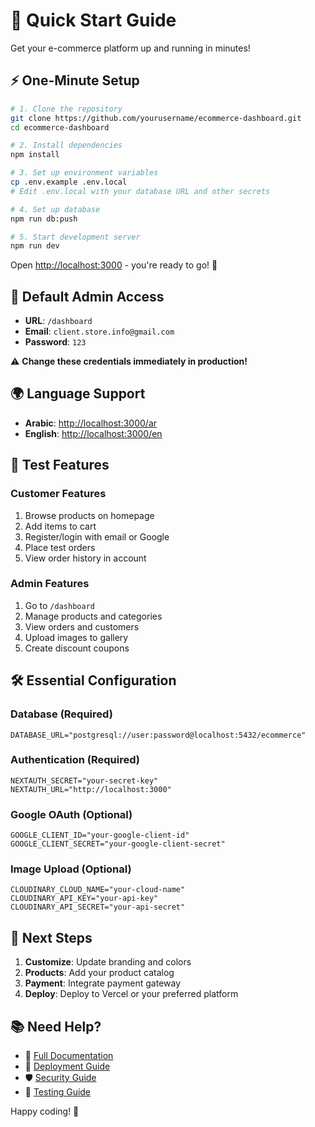 # 🚀 Quick Start Guide

Get your e-commerce platform up and running in minutes!

## ⚡ One-Minute Setup

```bash
# 1. Clone the repository
git clone https://github.com/yourusername/ecommerce-dashboard.git
cd ecommerce-dashboard

# 2. Install dependencies
npm install

# 3. Set up environment variables
cp .env.example .env.local
# Edit .env.local with your database URL and other secrets

# 4. Set up database
npm run db:push

# 5. Start development server
npm run dev
```

Open [http://localhost:3000](http://localhost:3000) - you're ready to go! 🎉

## 🔐 Default Admin Access

- **URL**: `/dashboard`
- **Email**: `client.store.info@gmail.com`
- **Password**: `123`

⚠️ **Change these credentials immediately in production!**

## 🌍 Language Support

- **Arabic**: [http://localhost:3000/ar](http://localhost:3000/ar)
- **English**: [http://localhost:3000/en](http://localhost:3000/en)

## 📱 Test Features

### Customer Features
1. Browse products on homepage
2. Add items to cart
3. Register/login with email or Google
4. Place test orders
5. View order history in account

### Admin Features
1. Go to `/dashboard`
2. Manage products and categories
3. View orders and customers
4. Upload images to gallery
5. Create discount coupons

## 🛠️ Essential Configuration

### Database (Required)
```env
DATABASE_URL="postgresql://user:password@localhost:5432/ecommerce"
```

### Authentication (Required)
```env
NEXTAUTH_SECRET="your-secret-key"
NEXTAUTH_URL="http://localhost:3000"
```

### Google OAuth (Optional)
```env
GOOGLE_CLIENT_ID="your-google-client-id"
GOOGLE_CLIENT_SECRET="your-google-client-secret"
```

### Image Upload (Optional)
```env
CLOUDINARY_CLOUD_NAME="your-cloud-name"
CLOUDINARY_API_KEY="your-api-key"
CLOUDINARY_API_SECRET="your-api-secret"
```

## 🎯 Next Steps

1. **Customize**: Update branding and colors
2. **Products**: Add your product catalog
3. **Payment**: Integrate payment gateway
4. **Deploy**: Deploy to Vercel or your preferred platform

## 📚 Need Help?

- 📖 [Full Documentation](README.md)
- 🔧 [Deployment Guide](docs/GITHUB_DEPLOYMENT_GUIDE.md)
- 🛡️ [Security Guide](docs/SECURITY_GUIDE.md)
- 🧪 [Testing Guide](docs/TESTING_GUIDE.md)

Happy coding! 🚀